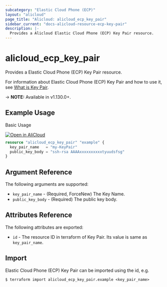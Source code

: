 ```yaml
---
subcategory: "Elastic Cloud Phone (ECP)"
layout: "alicloud"
page_title: "Alicloud: alicloud_ecp_key_pair"
sidebar_current: "docs-alicloud-resource-ecp-key-pair"
description: |-
  Provides a Alicloud Elastic Cloud Phone (ECP) Key Pair resource.
---
```


# alicloud\_ecp\_key\_pair

Provides a Elastic Cloud Phone (ECP) Key Pair resource.

For information about Elastic Cloud Phone (ECP) Key Pair and how to use it, see [What is Key Pair](https://help.aliyun.com/document_detail/257197.html).

-> **NOTE:** Available in v1.130.0+.

## Example Usage

Basic Usage

<div style="display: block;margin-bottom: 40px;"><div class="oics-button" style="float: right;position: absolute;margin-bottom: 10px;">
  <a href="https://api.aliyun.com/terraform?resource=alicloud_ecp_key_pair&exampleId=c9d75f6d-9ddb-d0fb-a621-3bc08f3487041e3f24ac&activeTab=example&spm=docs.r.ecp_key_pair.0.c9d75f6d9d&intl_lang=EN_US" target="_blank">
    <img alt="Open in AliCloud" src="https://img.alicdn.com/imgextra/i1/O1CN01hjjqXv1uYUlY56FyX_!!6000000006049-55-tps-254-36.svg" style="max-height: 44px; max-width: 100%;">
  </a>
</div></div>

```terraform
resource "alicloud_ecp_key_pair" "example" {
  key_pair_name   = "my-KeyPair"
  public_key_body = "ssh-rsa AAAAxxxxxxxxxxtyuudsfsg"
}

```

## Argument Reference

The following arguments are supported:

* `key_pair_name` - (Required, ForceNew) The Key Name.
* `public_key_body` - (Required) The public key body.

## Attributes Reference

The following attributes are exported:

* `id` - The resource ID in terraform of Key Pair. Its value is same as `key_pair_name`.

## Import

Elastic Cloud Phone (ECP) Key Pair can be imported using the id, e.g.

```shell
$ terraform import alicloud_ecp_key_pair.example <key_pair_name>
```

